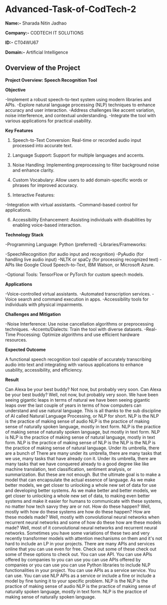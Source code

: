 # Advanced-Task-of-CodTech-2

**Name:-** Sharada Nitin Jadhao

**Company:-** CODTECH IT SOLUTIONS 

**ID:-** CT04WU67

**Domain:-** Artificial Intelligence 


## Overview of the Project
**Project Overview: Speech Recognition Tool**

**Objective**

-Implement a robust speech-to-text system using modern libraries and APIs.
-Explore natural language processing (NLP) techniques to enhance accuracy and user interaction.
-Address challenges like accent variation, noise interference, and contextual understanding.
-Integrate the tool with various applications for practical usability.

**Key Features**

1) Speech-to-Text Conversion:
Real-time or recorded audio input processed into accurate text.

2) Language Support:
Support for multiple languages and accents.

3) Noise Handling:
Implementing preprocessing to filter background noise and enhance clarity.

4) Custom Vocabulary:
Allow users to add domain-specific words or phrases for improved accuracy.

5) Interactive Features:

-Integration with virtual assistants.
-Command-based control for applications.

6) Accessibility Enhancement:
Assisting individuals with disabilities by enabling voice-based interaction.

**Technology Stack**

-Programming Language: Python (preferred)
-Libraries/Frameworks:

-SpeechRecognition (for audio input and recognition)
-PyAudio (for handling live audio input)
-NLTK or spaCy (for processing recognized text)
-APIs like Google Cloud Speech-to-Text, IBM Watson, or Microsoft Azure.

-Optional Tools: TensorFlow or PyTorch for custom speech models.

**Applications**

-Voice-controlled virtual assistants.
-Automated transcription services.
-Voice search and command execution in apps.
-Accessibility tools for individuals with physical impairments.

**Challenges and Mitigation**

-Noise Interference: Use noise cancellation algorithms or preprocessing techniques.
-Accents/Dialects: Train the tool with diverse datasets.
-Real-Time Processing: Optimize algorithms and use efficient hardware resources.

**Expected Outcome**

A functional speech recognition tool capable of accurately transcribing audio into text and integrating with various applications to enhance usability, accessibility, and efficiency.

**Result**

Can Alexa be your best buddy? Not now, but probably very soon. Can Alexa be your best buddy? Well, not now, but probably very soon. We have been seeing gigantic leaps in terms of natural we have been seeing gigantic leaps over the last couple of years in terms of how computers can understand and use natural language. This is all thanks to the sub discipline of AI called Natural Language Processing, or NLP for short. NLP is the NLP is the practice of making sense of audio NLP is the practice of making sense of naturally spoken language, mostly in text form. NLP is the practice of making sense of naturally spoken language, but mostly in text form. NLP is NLP is the practice of making sense of natural language, mostly in text form. NLP is the practice of making sense of NLP is the NLP is the NLP is the practice of making sense of natural language. Under its umbrella, there are a bunch of There are many under its umbrella, there are many tasks that we use, many tasks that have already con it. Under its umbrella, there are many tasks that we have conquered already to a good degree like like machine translation, text classification, sentiment analysis, or summarization. But these are not enough. But the ultimate goal is to make a model that can encapsulate the actual essence of language. As we make better models, we get closer to unlocking a whole new set of data for use and developing better systems. As we make better and better models, we get closer to unlocking a whole new set of data, to making even better systems and make it easier for humans to communicate with these systems, no matter how tech savvy they are or not. How do these happen? Well, mostly with how do these systems are how do these happen? How are these models made? Well, mostly with convolutional neural networks when recurrent neural networks and some of how do these how are these models made? Well, most of it convolutional neural networks and recurrent neural networks. Sometimes you have some variations of these two and very recently transformer models with attention mechanisms on them and it's not hard to include an LP in your projects. There are many APIs and services online that you can use even for free. Check out some of these check out some of these options to check out. You can use API. You can use APIs offered by companies to you can use you can use APIs offered by companies or you can use you can use Python libraries to include NLP functionalities in your project. You can use APIs as a service service. You can use. You can use NLP APIs as a service or include a fine or include a model by fine tuning it to your specific problem. NLP is the NLP is the practice of making sense of audio NLP is the practice of making sense of naturally spoken language, mostly in text form. NLP is the practice of making sense of naturally spoken language.

